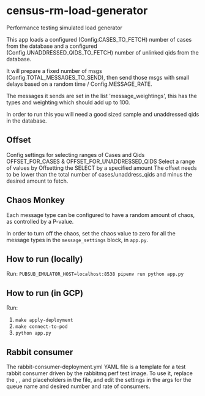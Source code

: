 # census-rm-load-generator
Performance testing simulated load generator

This app loads a configured (Config.CASES_TO_FETCH) number of cases from the database and a configured 
(Config.UNADDRESSED_QIDS_TO_FETCH) number of unlinked qids from the database.

It will prepare a fixed number of msgs (Config.TOTAL_MESSAGES_TO_SEND), then send those msgs with small delays based on
a random time / Config.MESSAGE_RATE.

The messages it sends are set in the list 'message_weightings', this has the types and weighting which should add up to 100.

In order to run this you will need a good sized sample and unaddressed qids in the database.



## Offset
Config settings for selecting ranges of Cases and Qids
 OFFSET_FOR_CASES & OFFSET_FOR_UNADDRESSED_QIDS  Select a range of values by Offsetting the SELECT by a specified amount
 The offset needs to be lower than the total number of cases/unaddress_qids and minus the desired amount to fetch.

## Chaos Monkey
Each message type can be configured to have a random amount of chaos, as controlled by a P-value.

In order to turn off the chaos, set the chaos value to zero for all the message types in the `message_settings` block, in `app.py`.


## How to run (locally)
Run: `PUBSUB_EMULATOR_HOST=localhost:8538 pipenv run python app.py`

## How to run (in GCP)
Run:

1. `make apply-deployment`
2. `make connect-to-pod`
3. `python app.py`

## Rabbit consumer

The rabbit-consumer-deployment.yml YAML file is a template for a test rabbit consumer driven by the rabbitmq perf test image.
To use it, replace the <NAME>, <USERNAME>, <PASSWORD> and <HOST> placeholders in the file, and edit the settings in the args for the queue name and desired number and rate of consumers.
